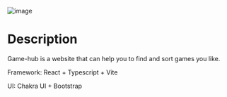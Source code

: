 ![image](https://github.com/BigLiese/game-hub/assets/107452121/01b44f8d-23e6-4c38-83b6-13130a92811c)
# Description
Game-hub is a website that can help you to find and sort games you like.  

Framework: React + Typescript + Vite  

UI: Chakra UI + Bootstrap
